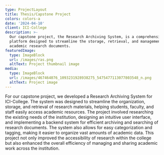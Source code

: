 ```yaml
---
type: ProjectLayout
title: Thesis/Capstone Project
colors: colors-a
date: '2024-04-10'
client: ICI-College
description: >-
  Our capstone project, the Research Archiving System, is a comprehensive
  platform designed to streamline the storage, retrieval, and management of
  academic research documents. 
featuredImage:
  type: ImageBlock
  url: /images/ras.png
  altText: Project thumbnail image
media:
  type: ImageBlock
  url: /images/467464076_1093231928938275_5475477113077803548_n.png
  altText: Project image
---
```


For our capstone project, we developed a Research Archiving System for ICI-College. The system was designed to streamline the organization, storage, and retrieval of research materials, helping students, faculty, and staff easily access academic resources. The project involved researching the existing needs of the institution, designing an intuitive user interface, and implementing a backend system for efficient archiving and searching of research documents. The system also allows for easy categorization and tagging, making it easier to organize vast amounts of academic data. This project not only improved the accessibility of research within the college but also enhanced the overall efficiency of managing and sharing academic work across the institution.

